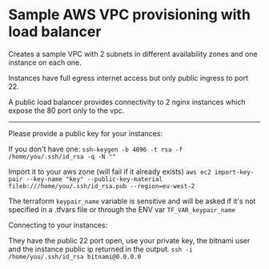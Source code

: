 # Sample AWS VPC provisioning with load balancer

Creates a sample VPC with 2 subnets in different availability zones and one instance on each one.  

Instances have full egress internet access but only public ingress to port 22.

A public load balancer provides connectivity to 2 nginx instances which expose the 80 port only to the vpc.

----------

Please provide a public key for your instances:

If you don't have one:
`ssh-keygen -b 4096 -t rsa -f /home/you/.ssh/id_rsa -q -N ""`

Import it to your aws zone (will fail if it already exists)
`aws ec2 import-key-pair --key-name "key" --public-key-material fileb:///home/you/.ssh/id_rsa.pub --region=eu-west-2`

The terraform `keypair_name` variable is sensitive and will be asked if it's not specified in a .tfvars file or through the ENV var `TF_VAR_keypair_name`

Connecting to your instances:

They have the public 22 port open, use your private key, the bitnami user and the instance public ip returned in the output.
`ssh -i /home/you/.ssh/id_rsa bitnami@0.0.0.0`